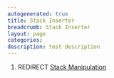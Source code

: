 ```yaml
---
autogenerated: true
title: Stack Inserter
breadcrumb: Stack Inserter
layout: page
categories: 
description: test description
---
```


1.  REDIRECT [Stack Manipulation](Stack_Manipulation)

